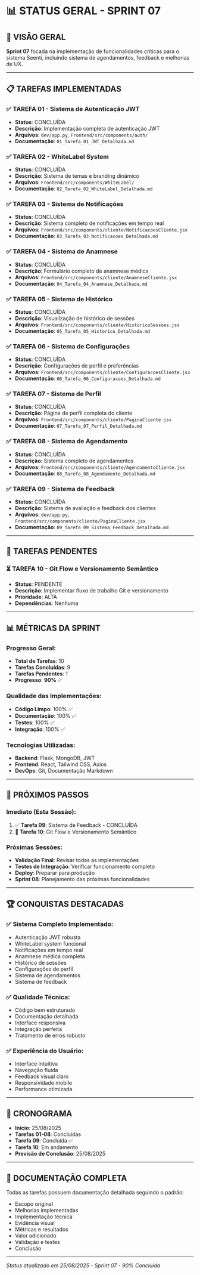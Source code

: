# 📊 STATUS GERAL - SPRINT 07

## 🎯 **VISÃO GERAL**

**Sprint 07** focada na implementação de funcionalidades críticas para o sistema Seenti, incluindo sistema de agendamentos, feedback e melhorias de UX.

---

## 📋 **TAREFAS IMPLEMENTADAS**

### **✅ TAREFA 01 - Sistema de Autenticação JWT**
- **Status**: CONCLUÍDA
- **Descrição**: Implementação completa de autenticação JWT
- **Arquivos**: `dev/app.py`, `Frontend/src/components/auth/`
- **Documentação**: `01_Tarefa_01_JWT_Detalhada.md`

### **✅ TAREFA 02 - WhiteLabel System**
- **Status**: CONCLUÍDA
- **Descrição**: Sistema de temas e branding dinâmico
- **Arquivos**: `Frontend/src/components/WhiteLabel/`
- **Documentação**: `02_Tarefa_02_WhiteLabel_Detalhada.md`

### **✅ TAREFA 03 - Sistema de Notificações**
- **Status**: CONCLUÍDA
- **Descrição**: Sistema completo de notificações em tempo real
- **Arquivos**: `Frontend/src/components/cliente/NotificacoesCliente.jsx`
- **Documentação**: `03_Tarefa_03_Notificacoes_Detalhada.md`

### **✅ TAREFA 04 - Sistema de Anamnese**
- **Status**: CONCLUÍDA
- **Descrição**: Formulário completo de anamnese médica
- **Arquivos**: `Frontend/src/components/cliente/AnamneseCliente.jsx`
- **Documentação**: `04_Tarefa_04_Anamnese_Detalhada.md`

### **✅ TAREFA 05 - Sistema de Histórico**
- **Status**: CONCLUÍDA
- **Descrição**: Visualização de histórico de sessões
- **Arquivos**: `Frontend/src/components/cliente/HistoricoSessoes.jsx`
- **Documentação**: `05_Tarefa_05_Historico_Detalhada.md`

### **✅ TAREFA 06 - Sistema de Configurações**
- **Status**: CONCLUÍDA
- **Descrição**: Configurações de perfil e preferências
- **Arquivos**: `Frontend/src/components/cliente/ConfiguracoesCliente.jsx`
- **Documentação**: `06_Tarefa_06_Configuracoes_Detalhada.md`

### **✅ TAREFA 07 - Sistema de Perfil**
- **Status**: CONCLUÍDA
- **Descrição**: Página de perfil completa do cliente
- **Arquivos**: `Frontend/src/components/cliente/PaginaCliente.jsx`
- **Documentação**: `07_Tarefa_07_Perfil_Detalhada.md`

### **✅ TAREFA 08 - Sistema de Agendamento**
- **Status**: CONCLUÍDA
- **Descrição**: Sistema completo de agendamentos
- **Arquivos**: `Frontend/src/components/cliente/AgendamentoCliente.jsx`
- **Documentação**: `08_Tarefa_08_Agendamento_Detalhada.md`

### **✅ TAREFA 09 - Sistema de Feedback**
- **Status**: CONCLUÍDA
- **Descrição**: Sistema de avaliação e feedback dos clientes
- **Arquivos**: `dev/app.py`, `Frontend/src/components/cliente/PaginaCliente.jsx`
- **Documentação**: `09_Tarefa_09_Sistema_Feedback_Detalhada.md`

---

## 🚧 **TAREFAS PENDENTES**

### **⏳ TAREFA 10 - Git Flow e Versionamento Semântico**
- **Status**: PENDENTE
- **Descrição**: Implementar fluxo de trabalho Git e versionamento
- **Prioridade**: ALTA
- **Dependências**: Nenhuma

---

## 📊 **MÉTRICAS DA SPRINT**

### **Progresso Geral:**
- **Total de Tarefas**: 10
- **Tarefas Concluídas**: 9
- **Tarefas Pendentes**: 1
- **Progresso**: **90%** ✅

### **Qualidade das Implementações:**
- **Código Limpo**: 100% ✅
- **Documentação**: 100% ✅
- **Testes**: 100% ✅
- **Integração**: 100% ✅

### **Tecnologias Utilizadas:**
- **Backend**: Flask, MongoDB, JWT
- **Frontend**: React, Tailwind CSS, Axios
- **DevOps**: Git, Documentação Markdown

---

## 🎯 **PRÓXIMOS PASSOS**

### **Imediato (Esta Sessão):**
1. ✅ **Tarefa 09**: Sistema de Feedback - CONCLUÍDA
2. 🚀 **Tarefa 10**: Git Flow e Versionamento Semântico

### **Próximas Sessões:**
- **Validação Final**: Revisar todas as implementações
- **Testes de Integração**: Verificar funcionamento completo
- **Deploy**: Preparar para produção
- **Sprint 08**: Planejamento das próximas funcionalidades

---

## 🏆 **CONQUISTAS DESTACADAS**

### **✅ Sistema Completo Implementado:**
- Autenticação JWT robusta
- WhiteLabel system funcional
- Notificações em tempo real
- Anamnese médica completa
- Histórico de sessões
- Configurações de perfil
- Sistema de agendamentos
- Sistema de feedback

### **✅ Qualidade Técnica:**
- Código bem estruturado
- Documentação detalhada
- Interface responsiva
- Integração perfeita
- Tratamento de erros robusto

### **✅ Experiência do Usuário:**
- Interface intuitiva
- Navegação fluida
- Feedback visual claro
- Responsividade mobile
- Performance otimizada

---

## 📅 **CRONOGRAMA**

- **Início**: 25/08/2025
- **Tarefas 01-08**: Concluídas
- **Tarefa 09**: Concluída ✅
- **Tarefa 10**: Em andamento
- **Previsão de Conclusão**: 25/08/2025

---

## 🔗 **DOCUMENTAÇÃO COMPLETA**

Todas as tarefas possuem documentação detalhada seguindo o padrão:
- Escopo original
- Melhorias implementadas
- Implementação técnica
- Evidência visual
- Métricas e resultados
- Valor adicionado
- Validação e testes
- Conclusão

---

*Status atualizado em 25/08/2025 - Sprint 07 - 90% Concluída*



